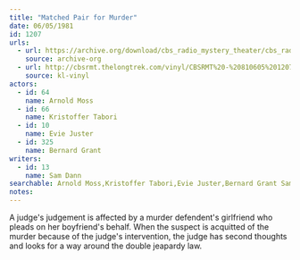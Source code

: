 ```yaml
---
title: "Matched Pair for Murder"
date: 06/05/1981
id: 1207
urls: 
  - url: https://archive.org/download/cbs_radio_mystery_theater/cbs_radio_mystery_theater-1201-1250.zip/cbs_radio_mystery_theater-1201-1250%2Fcbsrmt_1207_a_matched_pair_for_murder.mp3
    source: archive-org
  - url: http://cbsrmt.thelongtrek.com/vinyl/CBSRMT%20-%20810605%201207%20Matched%20Pair%20For%20Murder_afrts.mp3
    source: kl-vinyl
actors:  
  - id: 64
    name: Arnold Moss  
  - id: 66
    name: Kristoffer Tabori  
  - id: 10
    name: Evie Juster  
  - id: 325
    name: Bernard Grant
writers:  
  - id: 13
    name: Sam Dann
searchable: Arnold Moss,Kristoffer Tabori,Evie Juster,Bernard Grant Sam Dann
notes:  
---
```

A judge's judgement is affected by a murder defendent's girlfriend who pleads on her boyfriend's behalf. When the suspect is acquitted of the murder because of the judge's intervention, the judge has second thoughts and looks for a way around the double jeapardy law.